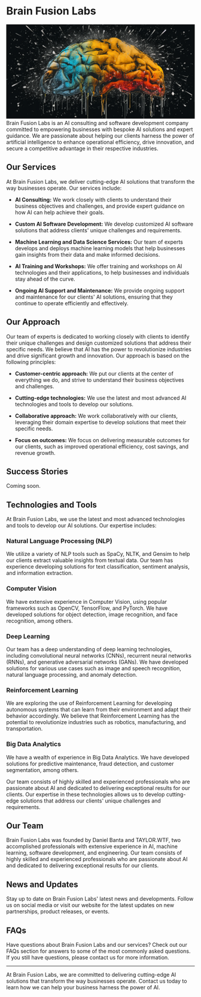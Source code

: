 # Brain Fusion Labs
![Brain](brain.png)
Brain Fusion Labs is an AI consulting and software development company committed to empowering businesses with bespoke AI solutions and expert guidance. We are passionate about helping our clients harness the power of artificial intelligence to enhance operational efficiency, drive innovation, and secure a competitive advantage in their respective industries.

## Our Services

At Brain Fusion Labs, we deliver cutting-edge AI solutions that transform the way businesses operate. Our services include:

- **AI Consulting:** We work closely with clients to understand their business objectives and challenges, and provide expert guidance on how AI can help achieve their goals.

- **Custom AI Software Development:** We develop customized AI software solutions that address clients' unique challenges and requirements.

- **Machine Learning and Data Science Services:** Our team of experts develops and deploys machine learning models that help businesses gain insights from their data and make informed decisions.

- **AI Training and Workshops:** We offer training and workshops on AI technologies and their applications, to help businesses and individuals stay ahead of the curve.

- **Ongoing AI Support and Maintenance:** We provide ongoing support and maintenance for our clients' AI solutions, ensuring that they continue to operate efficiently and effectively.

## Our Approach

Our team of experts is dedicated to working closely with clients to identify their unique challenges and design customized solutions that address their specific needs. We believe that AI has the power to revolutionize industries and drive significant growth and innovation. Our approach is based on the following principles:

- **Customer-centric approach:** We put our clients at the center of everything we do, and strive to understand their business objectives and challenges.

- **Cutting-edge technologies:** We use the latest and most advanced AI technologies and tools to develop our solutions.

- **Collaborative approach:** We work collaboratively with our clients, leveraging their domain expertise to develop solutions that meet their specific needs.

- **Focus on outcomes:** We focus on delivering measurable outcomes for our clients, such as improved operational efficiency, cost savings, and revenue growth.

## Success Stories

Coming soon.

## Technologies and Tools

At Brain Fusion Labs, we use the latest and most advanced technologies and tools to develop our AI solutions. Our expertise includes:

### Natural Language Processing (NLP)

We utilize a variety of NLP tools such as SpaCy, NLTK, and Gensim to help our clients extract valuable insights from textual data. Our team has experience developing solutions for text classification, sentiment analysis, and information extraction.

### Computer Vision

We have extensive experience in Computer Vision, using popular frameworks such as OpenCV, TensorFlow, and PyTorch. We have developed solutions for object detection, image recognition, and face recognition, among others.

### Deep Learning

Our team has a deep understanding of deep learning technologies, including convolutional neural networks (CNNs), recurrent neural networks (RNNs), and generative adversarial networks (GANs). We have developed solutions for various use cases such as image and speech recognition, natural language processing, and anomaly detection.

### Reinforcement Learning

We are exploring the use of Reinforcement Learning for developing autonomous systems that can learn from their environment and adapt their behavior accordingly. We believe that Reinforcement Learning has the potential to revolutionize industries such as robotics, manufacturing, and transportation.

### Big Data Analytics

We have a wealth of experience in Big Data Analytics. We have developed solutions for predictive maintenance, fraud detection, and customer segmentation, among others.

Our team consists of highly skilled and experienced professionals who are passionate about AI and dedicated to delivering exceptional results for our clients. Our expertise in these technologies allows us to develop cutting-edge solutions that address our clients' unique challenges and requirements.



## Our Team

Brain Fusion Labs was founded by Daniel Banta and TAYLOR.WTF, two accomplished professionals with extensive experience in AI, machine learning, software development, and engineering. Our team consists of highly skilled and experienced professionals who are passionate about AI and dedicated to delivering exceptional results for our clients.

## News and Updates

Stay up to date on Brain Fusion Labs' latest news and developments. Follow us on social media or visit our website for the latest updates on new partnerships, product releases, or events.

## FAQs

Have questions about Brain Fusion Labs and our services? Check out our FAQs section for answers to some of the most commonly asked questions. If you still have questions, please contact us for more information.

---

At Brain Fusion Labs, we are committed to delivering cutting-edge AI solutions that transform the way businesses operate. Contact us today to learn how we can help your business harness the power of AI.
